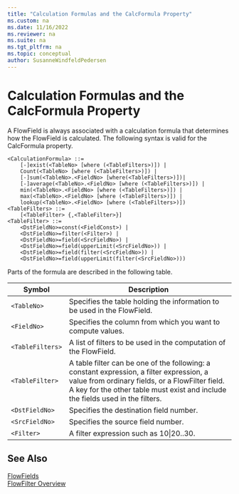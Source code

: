 ```yaml
---
title: "Calculation Formulas and the CalcFormula Property"
ms.custom: na
ms.date: 11/16/2022
ms.reviewer: na
ms.suite: na
ms.tgt_pltfrm: na
ms.topic: conceptual
author: SusanneWindfeldPedersen
---
```


# Calculation Formulas and the CalcFormula Property

A FlowField is always associated with a calculation formula that determines how the FlowField is calculated. The following syntax is valid for the CalcFormula property.  

```AL
<CalculationFormula> ::=  
    [-]exist(<TableNo> [where (<TableFilters>)]) |  
    Count(<TableNo> [where (<TableFilters>)]) |  
    [-]sum(<TableNo>.<FieldNo> [where(<TableFilters>)])|  
    [-]average(<TableNo>.<FieldNo> [where (<TableFilters>)]) |  
    min(<TableNo>.<FieldNo> [where (<TableFilters>)]) |  
    max(<TableNo>.<FieldNo> [where (<TableFilters>)]) |  
    lookup(<TableNo>.<FieldNo> [where (<TableFilters>)])  
<TableFilters> ::=  
    [<TableFilter> {,<TableFilter>}]  
<TableFilter> ::=  
    <DstFieldNo>=const(<FieldConst>) |  
    <DstFieldNo>=filter(<Filter>) |  
    <DstFieldNo>=field(<SrcFieldNo>) |  
    <DstFieldNo>=field(upperLimit(<SrcFieldNo>)) |  
    <DstFieldNo>=field(filter(<SrcFieldNo>)) |  
    <DstFieldNo>=field(upperLimit(filter(<SrcFieldNo>)))  
```  

Parts of the formula are described in the following table.  

|Symbol|Description|  
|------|-----------|  
|`<TableNo>`|Specifies the table holding the information to be used in the FlowField.|  
|`<FieldNo>`|Specifies the column from which you want to compute values.|  
|`<TableFilters>`|A list of filters to be used in the computation of the FlowField.|  
|`<TableFilter>`|A table filter can be one of the following: a constant expression, a filter expression, a value from ordinary fields, or a FlowFilter field. A key for the other table must exist and include the fields used in the filters.|  
|`<DstFieldNo>`|Specifies the destination field number.|  
|`<SrcFieldNo>`|Specifies the source field number.|  
|`<Filter>`|A filter expression such as 10&#124;20..30.|  

## See Also  

[FlowFields](devenv-flowfields.md)   
[FlowFilter Overview](devenv-flowfilter-overview.md)   